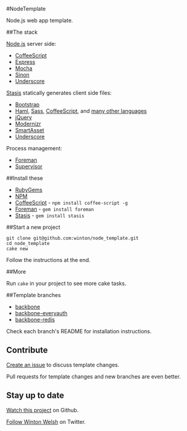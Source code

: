#NodeTemplate

Node.js web app template.

##The stack

[Node.js](http://nodejs.org/) server side:

* [CoffeeScript](http://coffeescript.org)
* [Express](http://expressjs.com)
* [Mocha](http://visionmedia.github.com/mocha)
* [Sinon](http://sinonjs.org)
* [Underscore](http://documentcloud.github.com/underscore)

[Stasis](http://stasis.me) statically generates client side files:

* [Bootstrap](http://twitter.github.com/bootstrap)
* [Haml](http://haml-lang.com/), [Sass](http://sass-lang.com), [CoffeeScript](http://coffeescript.org), and [many other languages](http://stasis.me/#more)
* [jQuery](http://jquery.com)
* [Modernizr](http://modernizr.com/)
* [SmartAsset](https://github.com/winton/smart_asset)
* [Underscore](http://documentcloud.github.com/underscore)

Process management:

* [Foreman](https://github.com/ddollar/foreman)
* [Supervisor](https://github.com/isaacs/node-supervisor)

##Install these

* [RubyGems](http://rubygems.org)
* [NPM](http://npmjs.org)
* [CoffeeScript](http://coffeescript.org) - `npm install coffee-script -g`
* [Foreman](http://blog.daviddollar.org/2011/05/06/introducing-foreman.html) - `gem install foreman`
* [Stasis](http://stasis.me) - `gem install stasis`

##Start a new project

	git clone git@github.com:winton/node_template.git
	cd node_template
	cake new

Follow the instructions at the end.

##More

Run `cake` in your project to see more cake tasks.

##Template branches

* [backbone](https://github.com/winton/node_template/tree/backbone)
* [backbone-everyauth](https://github.com/winton/node_template/tree/backbone-everyauth)
* [backbone-redis](https://github.com/winton/node_template/tree/backbone-redis)

Check each branch's README for installation instructions.

## Contribute

[Create an issue](https://github.com/winton/node_template/issues/new) to discuss template changes.

Pull requests for template changes and new branches are even better.

## Stay up to date

[Watch this project](https://github.com/winton/node_template#) on Github.

[Follow Winton Welsh](http://twitter.com/intent/user?screen_name=wintonius) on Twitter.
